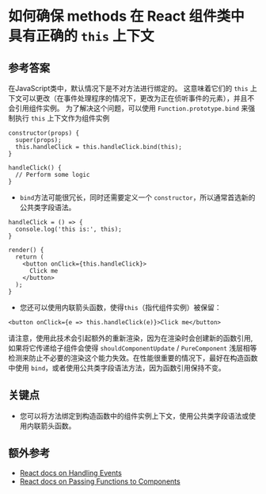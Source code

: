 # 如何确保 methods 在 React 组件类中具有正确的 `this` 上下文

## 参考答案

在JavaScript类中，默认情况下是不对方法进行绑定的。
这意味着它们的 `this` 上下文可以更改（在事件处理程序的情况下，更改为正在侦听事件的元素），并且不会引用组件实例。
为了解决这个问题，可以使用 `Function.prototype.bind` 来强制执行 `this` 上下文作为组件实例

```es6
constructor(props) {
  super(props);
  this.handleClick = this.handleClick.bind(this);
}

handleClick() {
  // Perform some logic
}
```

* `bind`方法可能很冗长，同时还需要定义一个 `constructor`，所以通常首选新的公共类字段语法。

```es6
handleClick = () => {
  console.log('this is:', this);
}

render() {
  return (
    <button onClick={this.handleClick}>
      Click me
    </button>
  );
}
```

* 您还可以使用内联箭头函数，使得`this`（指代组件实例）被保留：

```es6
<button onClick={e => this.handleClick(e)}>Click me</button>
```

请注意，使用此技术会引起额外的重新渲染，因为在渲染时会创建新的函数引用, 如果将它传递给子组件会使得 `shouldComponentUpdate` / `PureComponent` 浅层相等检测来防止不必要的渲染这个能力失效。在性能很重要的情况下，最好在构造函数中使用 `bind`，或者使用公共类字段语法方法，因为函数引用保持不变。

## 关键点

* 您可以将方法绑定到构造函数中的组件实例上下文，使用公共类字段语法或使用内联箭头函数。

## 额外参考

* [React docs on Handling Events](https://reactjs.org/docs/handling-events.html)
* [React docs on Passing Functions to Components](https://reactjs.org/docs/faq-functions.html#how-do-i-bind-a-function-to-a-component-instance)

<!-- tags: (react,javascript) -->
